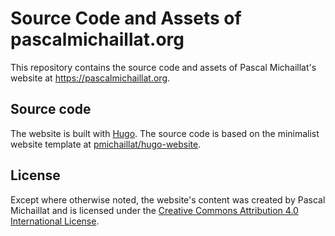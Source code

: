 # Source Code and Assets of pascalmichaillat.org

This repository contains the source code and assets of Pascal Michaillat's website at https://pascalmichaillat.org. 

## Source code

The website is built with [Hugo](https://github.com/gohugoio/hugo). The source code is based on the minimalist website template at [pmichaillat/hugo-website](https://github.com/pmichaillat/hugo-website).

## License

Except where otherwise noted, the website's content was created by Pascal Michaillat and is licensed under the [Creative Commons Attribution 4.0 International License](http://creativecommons.org/licenses/by/4.0/).
